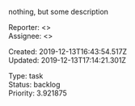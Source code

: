 
nothing, but some description

Reporter:  <>  
Assignee:  <>

Created: 2019-12-13T16:43:54.517Z  
Updated: 2019-12-13T17:14:21.301Z

Type: task  
Status: backlog  
Priority: 3.921875
